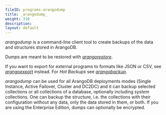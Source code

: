 ```yaml
---
fileID: programs-arangodump
title: _arangodump_
weight: 310
description: 
layout: default
---
```

_arangodump_ is a command-line client tool to create backups of the data and
structures stored in ArangoDB.

Dumps are meant to be restored with [_arangorestore_](../arangorestore/).

If you want to export for external programs to formats like JSON or CSV, see
[_arangoexport_](../arangoexport/) instead. For _Hot Backups_ see
[_arangobackup_](../arangobackup/).

_arangodump_ can be used for all ArangoDB deployments modes (Single Instance, 
Active Failover, Cluster and DC2DC) and it can backup selected collections
or all collections of a database, optionally including _system_ collections. One
can backup the structure, i.e. the collections with their configuration without
any data, only the data stored in them, or both. If you are using the Enterprise
Edition, dumps can optionally be encrypted.
